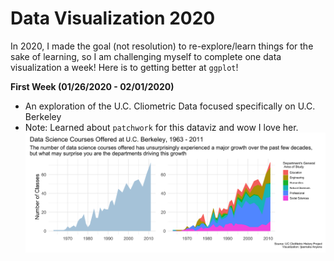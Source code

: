 # Data Visualization 2020
In 2020, I made the goal (not resolution) to re-explore/learn things for the sake of learning, so I am challenging myself to complete one data visualization a week! Here is to getting better at `ggplot`!

<b>First Week (01/26/2020 - 02/01/2020)</b>
- An exploration of the U.C. Cliometric Data focused specifically on U.C. Berkeley
- Note: Learned about `patchwork` for this dataviz and wow I love her. 
![Berkeley Data Science](https://raw.githubusercontent.com/Ijeamakaanyene/data_visualizations/master/outputs/2020-01_berkeleycourses.png)





